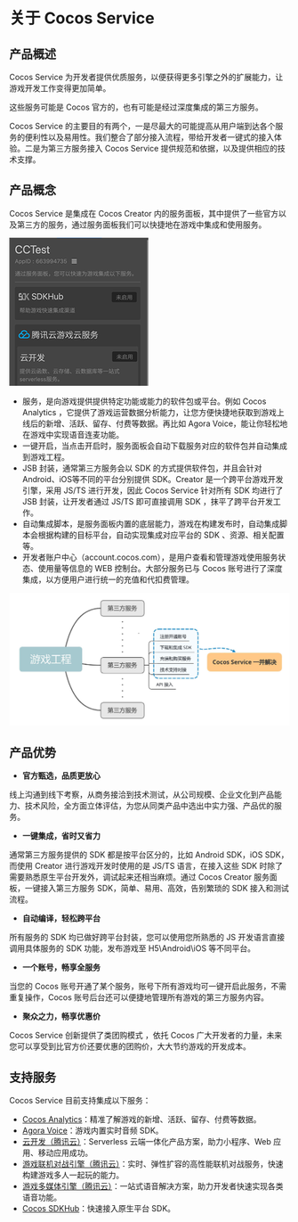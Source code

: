 # 关于 Cocos Service

## 产品概述

Cocos Service 为开发者提供优质服务，以便获得更多引擎之外的扩展能力，让游戏开发工作变得更加简单。

这些服务可能是 Cocos 官方的，也有可能是经过深度集成的第三方服务。

Cocos Service 的主要目的有两个，一是尽最大的可能提高从用户端到达各个服务的便利性以及易用性。我们整合了部分接入流程，带给开发者一键式的接入体验。二是为第三方服务接入 Cocos Service 提供规范和依据，以及提供相应的技术支撑。

## 产品概念

Cocos Service 是集成在 Cocos Creator 内的服务面板，其中提供了一些官方以及第三方的服务，通过服务面板我们可以快捷地在游戏中集成和使用服务。

![](image/service.png)

* 服务，是向游戏提供提供特定功能或能力的软件包或平台。例如 Cocos Analytics ，它提供了游戏运营数据分析能力，让您方便快捷地获取到游戏上线后的新增、活跃、留存、付费等数据。再比如 Agora Voice，能让你轻松地在游戏中实现语音连麦功能。
* 一键开启，当点击开启时，服务面板会自动下载服务对应的软件包并自动集成到游戏工程。
* JSB 封装，通常第三方服务会以 SDK 的方式提供软件包，并且会针对Android、iOS等不同的平台分别提供 SDK。Creator 是一个跨平台游戏开发引擎，采用 JS/TS 进行开发，因此 Cocos Service 针对所有 SDK 均进行了 JSB 封装，让开发者通过 JS/TS 即可直接调用 SDK ，抹平了跨平台开发工作。
* 自动集成脚本，是服务面板内置的底层能力，游戏在构建发布时，自动集成脚本会根据构建的目标平台，自动实现集成对应平台的 SDK 、资源、相关配置等。
* 开发者账户中心（account.cocos.com），是用户查看和管理游戏使用服务状态、使用量等信息的 WEB 控制台。大部分服务已与 Cocos 账号进行了深度集成，以方便用户进行统一的充值和代扣费管理。

![](image/about-normal-intergate.jpg)


## 产品优势

 - **官方甄选，品质更放心**

线上沟通到线下考察，从商务接洽到技术测试，从公司规模、企业文化到产品能力、技术风险，全方面立体评估，为您从同类产品中选出中实力强、产品优的服务。

- **一键集成，省时又省力**

通常第三方服务提供的 SDK 都是按平台区分的，比如 Android SDK，iOS SDK，而使用 Creator 进行游戏开发时使用的是 JS/TS 语言，在接入这些 SDK 时除了需要熟悉原生平台开发外，调试起来还相当麻烦。通过 Cocos Creator 服务面板，一键接入第三方服务 SDK，简单、易用、高效，告别繁琐的 SDK 接入和测试流程。

- **自动编译，轻松跨平台**

所有服务的 SDK 均已做好跨平台封装，您可以使用您所熟悉的 JS 开发语言直接调用具体服务的 SDK 功能，发布游戏至 H5\Android\iOS 等不同平台。

- **一个账号，畅享全服务**

当您的 Cocos 账号开通了某个服务，账号下所有游戏均可一键开启此服务，不需重复操作，Cocos 账号后台还可以便捷地管理所有游戏的第三方服务内容。

- **聚众之力，畅享优惠价**

Cocos Service 创新提供了类团购模式 ，依托 Cocos 广大开发者的力量，未来您可以享受到比官方价还要优惠的团购价，大大节约游戏的开发成本。

## 支持服务

Cocos Service 目前支持集成以下服务：

- [Cocos Analytics](cocos-analytics.md)：精准了解游戏的新增、活跃、留存、付费等数据。
- [Agora Voice](agora.md)：游戏内置实时音频 SDK。
- [云开发（腾讯云）](tcb.md)：Serverless 云端一体化产品方案，助力小程序、Web 应用、移动应用成功。
- [游戏联机对战引擎（腾讯云）](mgobe.md)：实时、弹性扩容的高性能联机对战服务，快速构建游戏多人一起玩的能力。
- [游戏多媒体引擎（腾讯云）](gme.md)：一站式语音解决方案，助力开发者快速实现各类语音功能。
- [Cocos SDKHub](sdkhub.md)：快速接入原生平台 SDK。
